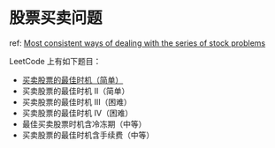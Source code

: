 # 股票买卖问题

ref: [Most consistent ways of dealing with the series of stock problems](https://leetcode.com/problems/best-time-to-buy-and-sell-stock-with-transaction-fee/discuss/108870/Most-consistent-ways-of-dealing-with-the-series-of-stock-problems)

LeetCode 上有如下题目：

* [买卖股票的最佳时机（简单）](https://leetcode-cn.com/problems/best-time-to-buy-and-sell-stock/)
* 买卖股票的最佳时机 II（简单）
* 买卖股票的最佳时机 III（困难）
* 买卖股票的最佳时机 IV（困难）
* 最佳买卖股票时机含冷冻期（中等）
* 买卖股票的最佳时机含手续费（中等）

